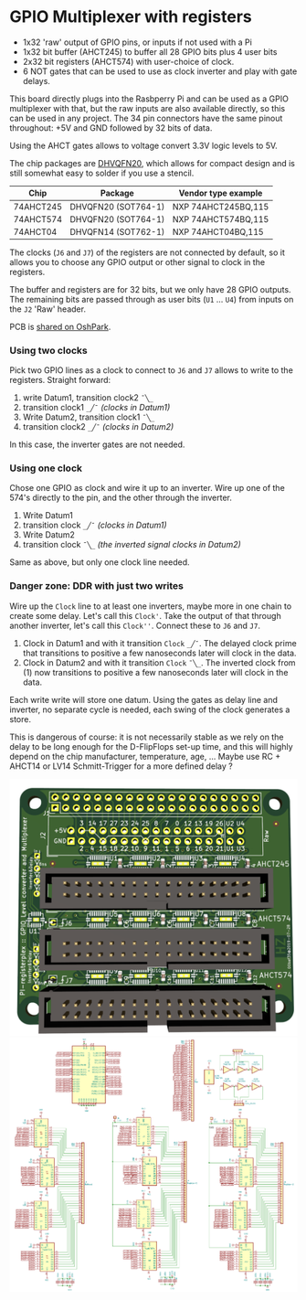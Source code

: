 GPIO Multiplexer with registers
================================

 * 1x32 'raw' output of GPIO pins, or inputs if not used with a Pi
 * 1x32 bit buffer (AHCT245) to buffer all 28 GPIO bits plus 4 user bits
 * 2x32 bit registers (AHCT574) with user-choice of clock.
 * 6 NOT gates that can be used to use as clock inverter and play with gate
   delays.

This board directly plugs into the Rasbperry Pi and can be used as a GPIO
multiplexer with that, but the raw inputs are also available directly, so
this can be used in any project. The 34 pin connectors have the same
pinout throughout: +5V and GND followed by 32 bits of data.

Using the AHCT gates allows to voltage convert 3.3V logic levels to 5V.

The chip packages are [DHVQFN20], which allows for compact design and is
still somewhat easy to solder if you use a stencil.

Chip       | Package              | Vendor type example
-----------|----------------------|---------------
74AHCT245  | DHVQFN20 (SOT764-1)  | NXP 74AHCT245BQ,115
74AHCT574  | DHVQFN20 (SOT764-1)  | NXP 74AHCT574BQ,115
74AHCT04   | DHVQFN14 (SOT762-1)  | NXP 74AHCT04BQ,115

The clocks (`J6` and `J7`) of the registers are not connected by default, so
it allows you to choose any GPIO output or other signal to clock in the
registers.

The buffer and registers are for 32 bits, but we only have 28 GPIO outputs.
The remaining bits are passed through as user bits (`U1` ... `U4`) from inputs
on the `J2` 'Raw' header.

PCB is [shared on OshPark].

### Using two clocks
Pick two GPIO lines as a clock to connect to `J6` and `J7` allows to write
to the registers. Straight forward:

  1. write Datum1, transition clock2 `¯╲_`
  2. transition clock1 `_╱¯`  _(clocks in Datum1)_
  3. Write Datum2, transition clock1 `¯╲_`
  4. transition clock2 `_╱¯`  _(clocks in Datum2)_

In this case, the inverter gates are not needed.

### Using one clock
Chose one GPIO as clock and wire it up to an inverter. Wire up one of the 574's
directly to the pin, and the other through the inverter.

  1. Write Datum1
  2. transition clock `_╱¯` _(clocks in Datum1)_
  3. Write Datum2
  4. transition clock `¯╲_` _(the inverted signal clocks in Datum2)_

Same as above, but only one clock line needed.

### Danger zone: DDR with just two writes

Wire up the `Clock` line to at least one inverters, maybe more in one chain to
create some delay. Let's call this `Clock'`. Take the output of that through
another inverter, let's call this `Clock''`. Connect these to `J6` and `J7`.

 1. Clock in Datum1 and with it transition `Clock` `_╱¯`. The delayed
    clock prime that transitions to positive a few nanoseconds later will
    clock in the data.
 2. Clock in Datum2 and with it transition `Clock` `¯╲_`. The inverted clock
    from (1) now transitions to positive a few nanoseconds later
    will clock in the data.

Each write write will store one datum. Using the gates as
delay line and inverter, no separate cycle is needed, each swing of the
clock generates a store.

This is dangerous of course: it is not necessarily stable as we rely on the
delay to be long enough for the D-FlipFlops set-up time, and this will highly
depend on the chip manufacturer, temperature, age, ...
Maybe use RC + AHCT14 or LV14 Schmitt-Trigger for a more defined delay ?

![](img/board-render.png)
![](img/schematic.png)

[DHVQFN20]: https://www.nexperia.com/packages/SOT764-1.html
[shared on OshPark]: https://oshpark.com/shared_projects/xJGfE6Gh